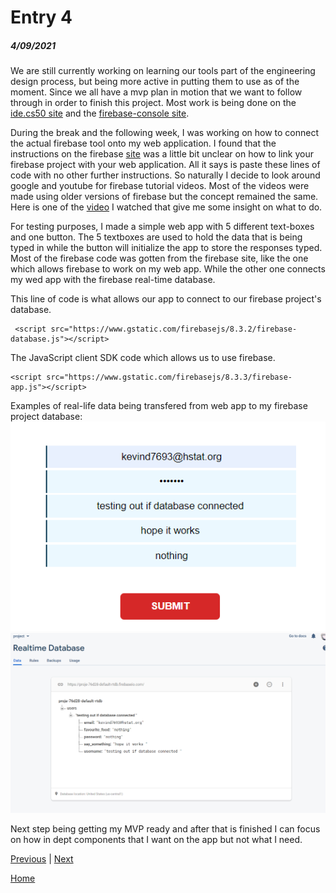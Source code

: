 # Entry 4
##### 4/09/2021

We are still currently working on learning our tools part of the engineering design process, but being more active in putting them to use as of the moment. Since we all have a mvp plan in motion that we want to follow through in order to finish this project. Most work is being done on the [ide.cs50 site](https://ide.cs50.io/) and the [firebase-console site](https://console.firebase.google.com/u/0/project/proje-76d28/database/proje-76d28-default-rtdb/data).

During the break and the following week, I was working on how to connect the actual firebase tool onto my web application. I found that the instructions on the firebase [site](https://firebase.google.com/docs/database/web/start) was a little bit unclear on how to link your firebase project with your web application. All it says is paste these lines of code with no other further instructions. So naturally I decide to look around google and youtube for firebase tutorial videos. Most of the videos were made using older versions of firebase but the concept remained the same. Here is one of the [video](https://www.youtube.com/watch?v=S8D9Cxb2lLA&t=196s) I watched that give me some insight on what to do.

For testing purposes, I made a simple web app with 5 different text-boxes and one button. The 5 textboxes are used to hold the data that is being typed in while the button will initialize the app to store the responses typed. Most of the firebase code was gotten from the firebase site, like the one which allows firebase to work on my web app. While the other one connects my wed app with the firebase real-time database.

This line of code is what allows our app to connect to our firebase project's database.
```
 <script src="https://www.gstatic.com/firebasejs/8.3.2/firebase-database.js"></script>
```

The JavaScript client SDK code which allows us to use firebase.
```
<script src="https://www.gstatic.com/firebasejs/8.3.3/firebase-app.js"></script>
```

Examples of real-life data being transfered from web app to my firebase project database:
![app](/img/app.PNG "app")
![database](/img/database.PNG "database")

Next step being getting my MVP ready and after that is finished I can focus on how in dept components that I want on the app but not what I need.


[Previous](entry03.md) | [Next](entry05.md)

[Home](../README.md)